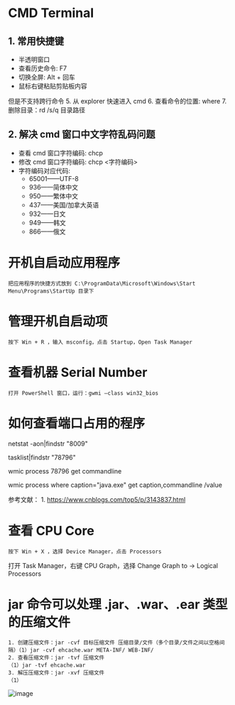 # CMD Terminal

## 1. 常用快捷键
- 半透明窗口
- 查看历史命令: F7
- 切换全屏: Alt + 回车 
- 鼠标右键粘贴剪贴板内容

但是不支持跨行命令
	5. 从 explorer 快速进入 cmd
	6. 查看命令的位置: where
	7. 删除目录：rd /s/q 目录路径
	

##  2. 解决 cmd 窗口中文字符乱码问题
- 查看 cmd 窗口字符编码: chcp 
- 修改 cmd 窗口字符编码: chcp <字符编码>
- 字符编码对应代码:
	- 65001——UTF-8
	- 936——简体中文
	- 950——繁体中文
	- 437——美国/加拿大英语
	- 932——日文
	- 949——韩文
	- 866——俄文

# 开机自启动应用程序
    把应用程序的快捷方式放到 C:\ProgramData\Microsoft\Windows\Start Menu\Programs\StartUp 目录下
# 管理开机自启动项
    按下 Win + R ，输入 msconfig，点击 Startup，Open Task Manager
# 查看机器 Serial Number
    打开 PowerShell 窗口，运行：gwmi –class win32_bios

# 如何查看端口占用的程序
netstat -aon|findstr "8009"

tasklist|findstr "78796"

wmic process 78796 get commandline


wmic process where caption="java.exe" get caption,commandline /value

参考文献：
	1. https://www.cnblogs.com/top5/p/3143837.html

# 查看 CPU Core 
    按下 Win + X ，选择 Device Manager，点击 Processors
    

 
   打开 Task Manager，右键 CPU Graph，选择 Change Graph to -> Logical Processors


# jar 命令可以处理 .jar、.war、.ear 类型的压缩文件
	1. 创建压缩文件：jar -cvf 目标压缩文件 压缩目录/文件（多个目录/文件之间以空格间隔）（1）jar -cvf ehcache.war META-INF/ WEB-INF/
	2. 查看压缩文件：jar -tvf 压缩文件
	（1）jar -tvf ehcache.war 
	3. 解压压缩文件：jar -xvf 压缩文件
	（1）
	
![image](https://user-images.githubusercontent.com/7236807/170800891-1be7a03c-e98d-402b-8cea-29dc967ad6af.png)
